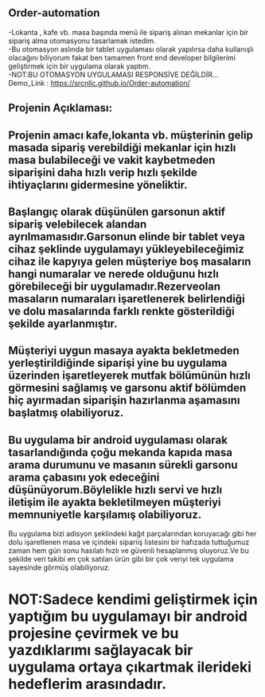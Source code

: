 ## Order-automation

-Lokanta , kafe vb. masa başında menü ile sipariş alınan mekanlar için bir sipariş alma otomasyonu tasarlamak istedim.  
-Bu otomasyon aslında bir tablet uygulaması olarak yapılırsa daha kullanışlı olacağını biliyorum fakat ben tamamen front end developer bilgilerimi geliştirmek için bir uygulama olarak yaptım.  
-NOT:BU OTOMASYON UYGULAMASI RESPONSİVE DEĞİLDİR...  
Demo_Link :  https://srcnllc.github.io/Order-automation/

## Projenin Açıklaması:
Projenin amacı kafe,lokanta vb. müşterinin gelip masada sipariş verebildiği mekanlar için hızlı masa bulabileceği ve vakit kaybetmeden siparişini daha hızlı verip hızlı şekilde ihtiyaçlarını gidermesine yöneliktir.
-
Başlangıç olarak düşünülen garsonun aktif sipariş velebilecek alandan ayrılmamasıdır.Garsonun elinde bir tablet veya cihaz şeklinde uygulamayı yükleyebileceğimiz cihaz ile kapyıya gelen müşteriye boş masaların hangi numaralar ve nerede olduğunu hızlı görebileceği bir uygulamadır.Rezerveolan masaların numaraları işaretlenerek belirlendiği ve dolu masalarında farklı renkte gösterildiği şekilde ayarlanmıştır.
-
Müşteriyi uygun masaya ayakta bekletmeden yerleştirildiğinde siparişi yine bu uygulama üzerinden işaretleyerek mutfak bölümünün hızlı görmesini sağlamış ve garsonu aktif bölümden hiç ayırmadan siparişin hazırlanma aşamasını başlatmış olabiliyoruz.
-
Bu uygulama bir android uygulaması olarak tasarlandığında çoğu mekanda kapıda masa arama durumunu ve masanın sürekli garsonu arama çabasını yok edeceğini düşünüyorum.Böylelikle hızlı servi ve hızlı iletişim ile ayakta bekletilmeyen müşteriyi memnuniyetle karşılamış olabiliyoruz.
-
Bu uygulama bizi adisyon şeklindeki kağıt parçalarından koruyacağı gibi her dolu işaretlenen masa ve içindeki sipariiş listesini bir hafızada tuttuğumuz zaman hem gün sonu hasılatı hızlı ve güvenli hesaplanmış oluyoruz.Ve bu şekilde veri takibi en çok satılan ürün gibi bir çok veriyi tek uygulama sayesinde görmüş olabiliyoruz.

# NOT:Sadece kendimi geliştirmek için yaptığım bu uygulamayı bir android projesine çevirmek ve bu yazdıklarımı sağlayacak bir uygulama ortaya çıkartmak ilerideki hedeflerim arasındadır.
